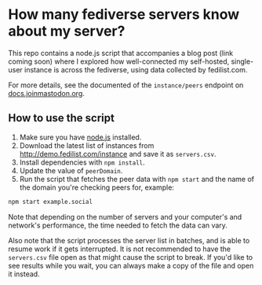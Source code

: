 # How many fediverse servers know about my server?

This repo contains a node.js script that accompanies a blog post (link coming soon) where I explored how well-connected my self-hosted, single-user instance is across the fediverse, using data collected by fedilist.com.

For more details, see the documented of the `instance/peers` endpoint on [docs.joinmastodon.org](https://docs.joinmastodon.org/methods/instance/#peers).

## How to use the script

1. Make sure you have [node.js](https://nodejs.org/en/learn/getting-started/how-to-install-nodejs) installed.
2. Download the latest list of instances from http://demo.fedilist.com/instance and save it as `servers.csv`.
3. Install dependencies with `npm install`.
4. Update the value of `peerDomain`.
5. Run the script that fetches the peer data with `npm start` and the name of the domain you're checking peers for, example:

```sh
npm start example.social
```

Note that depending on the number of servers and your computer's and network's performance, the time needed to fetch the data can vary.

Also note that the script processes the server list in batches, and is able to resume work if it gets interrupted. It is not recommended to have the `servers.csv` file open as that might cause the script to break. If you'd like to see results while you wait, you can always make a copy of the file and open it instead.
